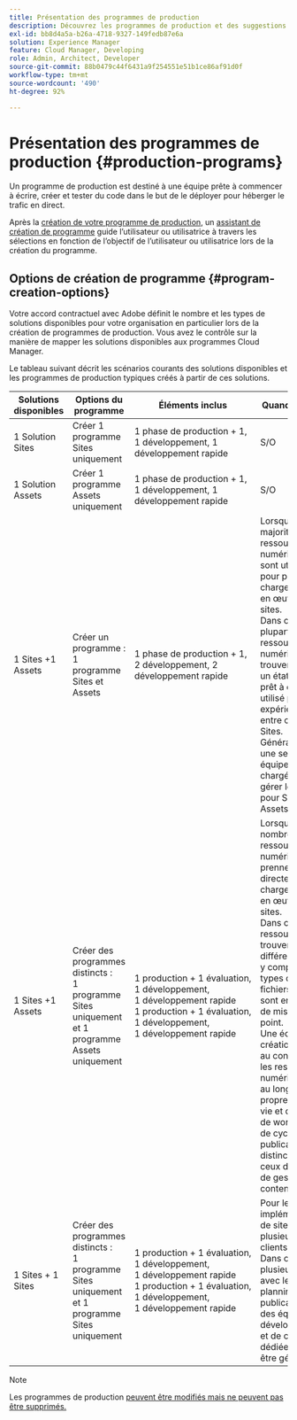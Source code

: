 ```yaml
---
title: Présentation des programmes de production
description: Découvrez les programmes de production et des suggestions pour configurer les vôtres.
exl-id: bb8d4a5a-b26a-4718-9327-149fedb87e6a
solution: Experience Manager
feature: Cloud Manager, Developing
role: Admin, Architect, Developer
source-git-commit: 88b0479c44f6431a9f254551e51b1ce86af91d0f
workflow-type: tm+mt
source-wordcount: '490'
ht-degree: 92%

---
```



# Présentation des programmes de production {#production-programs}

Un programme de production est destiné à une équipe prête à commencer à écrire, créer et tester du code dans le but de le déployer pour héberger le trafic en direct.

Après la [création de votre programme de production](creating-production-programs.md), un [assistant de création de programme](using-the-wizard.md) guide l’utilisateur ou utilisatrice à travers les sélections en fonction de l’objectif de l’utilisateur ou utilisatrice lors de la création du programme.

## Options de création de programme {#program-creation-options}

Votre accord contractuel avec Adobe définit le nombre et les types de solutions disponibles pour votre organisation en particulier lors de la création de programmes de production. Vous avez le contrôle sur la manière de mapper les solutions disponibles aux programmes Cloud Manager.

Le tableau suivant décrit les scénarios courants des solutions disponibles et les programmes de production typiques créés à partir de ces solutions.

| Solutions disponibles | Options du programme | Éléments inclus | Quand l’utiliser | Exemples |
|---------------------|-------------------------------------------------------------------------------|--------------------------------------------------------------------------------------------------------------------------|-------------------------------------------------------------------------------------------------------------------------------------------------------------------------------------------------------------------------------------------------------------------------------------------------------------------------------------------------|--------------------------------------------------------------------------------------------------------------------------------------------------------------------------------------------------------------------------------------------------------------------------------------------------------------------------------------------------------------------------------------------------------------------------------------------------------------------------|
| 1 Solution Sites | Créer 1 programme Sites uniquement | 1 phase de production + 1, 1 développement, 1 développement rapide | S/O | S/O |
| 1 Solution Assets | Créer 1 programme Assets uniquement | 1 phase de production + 1, 1 développement, 1 développement rapide | S/O | S/O |
| 1 Sites +1 Assets | Créer un programme : <br>1 programme Sites et Assets | 1 phase de production + 1, 2 développement, 2 développement rapide | Lorsque la majorité des ressources numériques sont utilisées pour prendre en charge la mise en œuvre des sites.<br>Dans ce cas, la plupart des ressources numériques se trouvent dans un état terminé, prêt à être utilisé pour les expériences entre canaux via Sites.<br>Généralement, une seule équipe est chargée de gérer le contenu pour Sites et Assets. | Les images principalement utilisées pour un site web.<br>PDF distribués par le biais d’un portail interne intégré à AEM Sites. |
| 1 Sites +1 Assets | Créer des programmes distincts :<br>1 programme Sites uniquement et 1 programme Assets uniquement | 1 production + 1 évaluation, 1 développement, 1 développement rapide<br>1 production + 1 évaluation, 1 développement, 1 développement rapide | Lorsque de nombreuses ressources numériques ne prennent pas directement en charge la mise en œuvre des sites.<br> Dans ce cas, les ressources se trouvent dans différents états, y compris les types de fichiers bruts et sont en cours de mise au point.<br>Une équipe de création dédiée au contenu gère les ressources numériques tout au long de son propre cycle de vie et dispose de workflows et de cycles de publication distincts de ceux de l’équipe de gestion de contenu Sites. | Les images brutes d’une prise de vue sont stockées dans le programme Assets et seules quelques-unes sont utilisées dans l’implémentation de Sites.<br>Un grand nombre de types de fichiers Creative Cloud, tels que Photoshop et Illustrator, sont gérés dans AEM Assets et passent par leur propre workflow d’approbation avant qu’une ressource finalisée ne soit générée.<br>Envisagez d’utiliser des [Ressources connectées](/help/assets/use-assets-across-connected-assets-instances.md#overview-of-connected-assets) dans ce cas. |
| 1 Sites + 1 Sites | Créer des programmes distincts :<br>1 programme Sites uniquement et 1 programme Sites uniquement | 1 production + 1 évaluation, 1 développement, 1 développement rapide<br>1 production + 1 évaluation, 1 développement, 1 développement rapide | Pour les implémentations de sites à plusieurs clients.<br>Dans ce cas, plusieurs sites avec leur propre planning de publication et des équipes de développement et de contenu dédiées doivent être gérés. | Deux marques de vente au détail avec des sites web dédiés et des équipes de développement distinctes |


>[!NOTE]
>
>Les programmes de production [ peuvent être modifiés mais ne peuvent pas être supprimés.](editing-programs.md)
